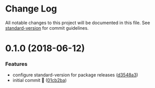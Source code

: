 # Change Log

All notable changes to this project will be documented in this file. See [standard-version](https://github.com/conventional-changelog/standard-version) for commit guidelines.

<a name="0.1.0"></a>
# 0.1.0 (2018-06-12)


### Features

* configure standard-version for package releases ([d3548a3](https://github.com/knksmith57/resolve-npm-dependency-graph.registry-loader/commit/d3548a3))
* initial commit 🚀 ([01cb2ba](https://github.com/knksmith57/resolve-npm-dependency-graph.registry-loader/commit/01cb2ba))
